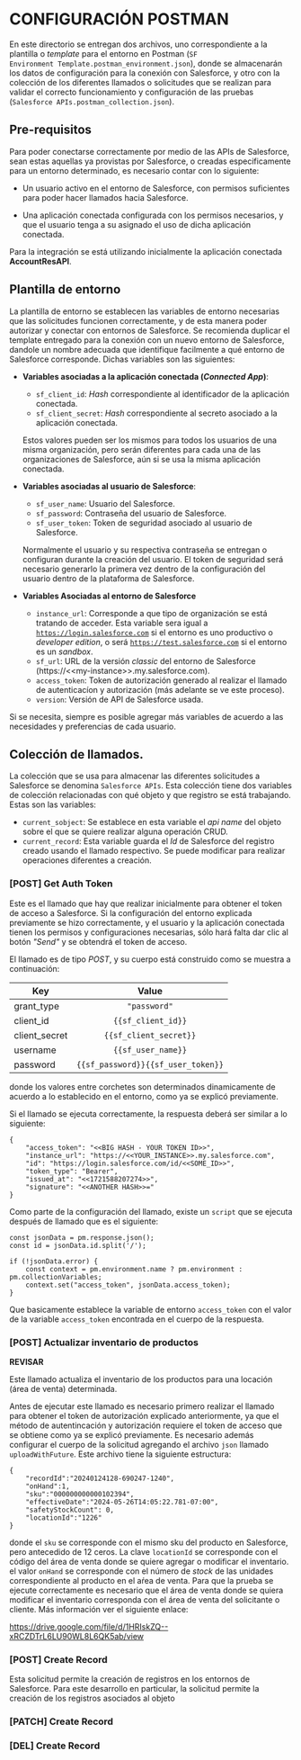 # CONFIGURACIÓN POSTMAN

En este directorio se entregan dos archivos, uno correspondiente a la plantilla o *template* para el entorno en Postman (<code>SF Environment Template.postman_environment.json</code>), donde se almacenarán los datos de configuración para la conexión con Salesforce, y otro con la colección de los diferentes llamados o solicitudes que se realizan para validar el correcto funcionamiento y configuración de las pruebas (<code>Salesforce APIs.postman_collection.json</code>).

## Pre-requisitos

Para poder conectarse correctamente por medio de las APIs de Salesforce, sean estas aquellas ya provistas por Salesforce, o creadas especificamente para un entorno determinado, es necesario contar con lo siguiente:

* Un usuario activo en el entorno de Salesforce, con permisos suficientes para poder hacer llamados hacia Salesforce.

* Una aplicación conectada configurada con los permisos necesarios, y que el usuario tenga a su asignado el uso de dicha aplicación conectada.

Para la integración se está utilizando inicialmente la aplicación conectada **AccountResAPI**.


## Plantilla de entorno

La plantilla de entorno se establecen las variables de entorno necesarias que las solicitudes funcionen correctamente, y de esta manera poder autorizar y conectar con entornos de Salesforce. Se recomienda duplicar el template entregado para la conexión con un nuevo entorno de Salesforce, dandole un nombre adecuada que identifique facilmente a qué entorno de Salesforce corresponde. Dichas variables son las siguientes:

* **Variables asociadas a la aplicación conectada (*Connected App*)**:
    * <code>sf_client_id</code>: *Hash* correspondiente al identificador de la aplicación conectada.
    * <code>sf_client_secret</code>: *Hash* correspondiente al secreto asociado a la aplicación conectada.

    Estos valores pueden ser los mismos para todos los usuarios de una misma organización, pero serán diferentes para cada una de las organizaciones de Salesforce, aún si se usa la misma aplicación conectada.

* **Variables asociadas al usuario de Salesforce**:
    * <code>sf_user_name</code>: Usuario del Salesforce.
    * <code>sf_password</code>: Contraseña del usuario de Salesforce.
    * <code>sf_user_token</code>: Token de seguridad asociado al usuario de Salesforce.

    Normalmente el usuario y su respectiva contraseña se entregan o configuran durante la creación del usuario. El token de seguridad será necesario generarlo la primera vez dentro de la configuración del usuario dentro de la plataforma de Salesforce.

* **Variables Asociadas al entorno de Salesforce**
    * <code>instance_url</code>: Corresponde a que tipo de organización se está tratando de acceder. Esta variable sera igual a <code>https://login.salesforce.com</code> si el entorno es uno productivo o *developer edition*, o será <code>https://test.salesforce.com</code> si el entorno es un *sandbox*.
    * <code>sf_url</code>: URL de la versión *classic* del entorno de Salesforce (https://\<<my-instance\>>.my.salesforce.com).
    * <code>access_token</code>: Token de autorización generado al realizar el llamado de autenticacíon y autorización (más adelante se ve este proceso).
    * <code>version</code>: Versión de API de Salesforce usada.

Si se necesita, siempre es posible agregar más variables de acuerdo a las necesidades y preferencias de cada usuario.

## Colección de llamados.

La colección que se usa para almacenar las diferentes solicitudes a Salesforce se denomina `Salesforce APIs`. Esta colección tiene dos variables de colección relacionadas con qué objeto y que registro se está trabajando. Estas son las variables:

* <code>current_sobject</code>: Se establece en esta variable el *api name* del objeto sobre el que se quiere realizar alguna operación CRUD.
* <code>current_record</code>: Esta variable guarda el *Id* de Salesforce del registro creado usando el llamado respectivo. Se puede modificar para realizar operaciones diferentes a creación.

### [POST] Get Auth Token

Este es el llamado que hay que realizar inicialmente para obtener el token de acceso a Salesforce. Si la configuración del entorno explicada previamente se hizo correctamente, y el usuario y la aplicación conectada tienen los permisos y configuraciones necesarias, sólo hará falta dar clic al botón *"Send"* y se obtendrá el token de acceso.

El llamado es de tipo *POST*, y su cuerpo está construido como se muestra a continuación:

| Key | Value |
|----------|:-------------:|
| grant_type | `"password"` |
| client_id |    `{{sf_client_id}}`   |
| client_secret | `{{sf_client_secret}}` |
| username | `{{sf_user_name}}` |
| password | `{{sf_password}}{{sf_user_token}}` |

donde los valores entre corchetes son determinados dinamicamente de acuerdo a lo establecido en el entorno, como ya se explicó previamente.

Si el llamado se ejecuta correctamente, la respuesta deberá ser similar a lo siguiente:

    {
        "access_token": "<<BIG HASH - YOUR TOKEN ID>>",
        "instance_url": "https://<<YOUR_INSTANCE>>.my.salesforce.com",
        "id": "https://login.salesforce.com/id/<<SOME_ID>>",
        "token_type": "Bearer",
        "issued_at": "<<1721588207274>>",
        "signature": "<<ANOTHER HASH>>="
    }

Como parte de la configuración del llamado, existe un `script` que se ejecuta después de llamado que es el siguiente:

    const jsonData = pm.response.json();
    const id = jsonData.id.split('/');

    if (!jsonData.error) {
        const context = pm.environment.name ? pm.environment : pm.collectionVariables;
        context.set("access_token", jsonData.access_token);
    }

Que basicamente establece la variable de entorno `access_token` con el valor de la variable `access_token` encontrada en el cuerpo de la respuesta.

### [POST] Actualizar inventario de productos

**REVISAR**

Este llamado actualiza el inventario de los productos para una locación (área de venta) determinada.

Antes de ejecutar este llamado es necesario primero realizar el llamado para obtener el token de autorización explicado anteriormente, ya que el método de autentincación y autorización requiere el token de acceso que se obtiene como ya se explicó previamente. Es necesario además configurar el cuerpo de la solicitud agregando el archivo `json` llamado `uploadWithFuture`. Este archivo tiene la siguiente estructura:

    {
        "recordId":"20240124128-690247-1240",
        "onHand":1,
        "sku":"000000000000102394",
        "effectiveDate":"2024-05-26T14:05:22.781-07:00",
        "safetyStockCount": 0,
        "locationId":"1226"
    }

donde el `sku` se corresponde con el mismo sku del producto en Salesforce, pero antecedido de 12 ceros. La clave `locationId` se corresponde con el código del área de venta donde se quiere agregar o modificar el inventario. el valor `onHand` se corresponde con el número de *stock* de las unidades correspondiente al producto en el aŕea de venta. Para que la prueba se ejecute correctamente es necesario que el área de venta donde se quiera modificar el inventario corresponda con el área de venta del solicitante o cliente. Más información ver el siguiente enlace:

https://drive.google.com/file/d/1HRIskZQ--xRCZDTrL6LU90WL8L6QK5ab/view

### [POST] Create Record

Esta solicitud permite la creación de registros en los entornos de Salesforce. Para este desarrollo en particular, la solicitud permite la creación de los registros asociados al objeto 

### [PATCH] Create Record

### [DEL] Create Record


